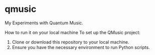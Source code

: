 # qmusic
My Experiments with Quantum Music.

How to run it on your local machine 
To set up the QMusic project:

1. Clone or download this repository to your local machine.
2. Ensure you have the necessary environment to run Python scripts.

